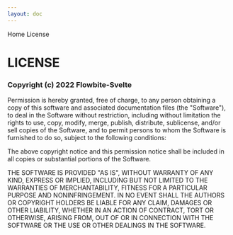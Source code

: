 ```yaml
---
layout: doc
---
```


<script>
  import Htwo from '../utils/Htwo.svelte'
  import { Breadcrumb, BreadcrumbItem } from '$lib'
  import { Home } from 'svelte-heros'
</script>

<Breadcrumb>
  <BreadcrumbItem href="/" icon={Home} variation="solid">Home</BreadcrumbItem>
  <BreadcrumbItem>License</BreadcrumbItem>
</Breadcrumb>

<h1 class="text-3xl dark:text-white w-full pb-4">LICENSE</h1>

<Htwo label="MIT License" />

<h3 class="text-xl dark:text-white w-full pb-4">Copyright (c) 2022 Flowbite-Svelte</h3>

<p class="dark:text-white w-full text-lg py-2">
Permission is hereby granted, free of charge, to any person obtaining a copy
of this software and associated documentation files (the "Software"), to deal
in the Software without restriction, including without limitation the rights
to use, copy, modify, merge, publish, distribute, sublicense, and/or sell
copies of the Software, and to permit persons to whom the Software is
furnished to do so, subject to the following conditions:
</p>
<p class="dark:text-white w-full text-lg py-2">
The above copyright notice and this permission notice shall be included in all
copies or substantial portions of the Software.
</p>
<p class="dark:text-white w-full text-lg py-2">
THE SOFTWARE IS PROVIDED "AS IS", WITHOUT WARRANTY OF ANY KIND, EXPRESS OR
IMPLIED, INCLUDING BUT NOT LIMITED TO THE WARRANTIES OF MERCHANTABILITY,
FITNESS FOR A PARTICULAR PURPOSE AND NONINFRINGEMENT. IN NO EVENT SHALL THE
AUTHORS OR COPYRIGHT HOLDERS BE LIABLE FOR ANY CLAIM, DAMAGES OR OTHER
LIABILITY, WHETHER IN AN ACTION OF CONTRACT, TORT OR OTHERWISE, ARISING FROM,
OUT OF OR IN CONNECTION WITH THE SOFTWARE OR THE USE OR OTHER DEALINGS IN THE
SOFTWARE.
</p>